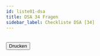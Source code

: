```yaml
---
id: liste01-dsa
title: DSA 34 Fragen
sidebar_label: Checkliste DSA [34]
---
```


<table id="dsaListe"><!--Hier wird alles reingepackt-->  
	
</table>

<!-- Hier nur Drucken --->
<div id="listeTab2">
	<input type="button" class="knopf trans" id="listeBlau" value="Drucken" onclick="window.print();" />
</div>

<p hidden><img src="/img/zur.png" width="20" onload="dsaListe01(1)" /></p> <!-- Initialisierung ------------>
